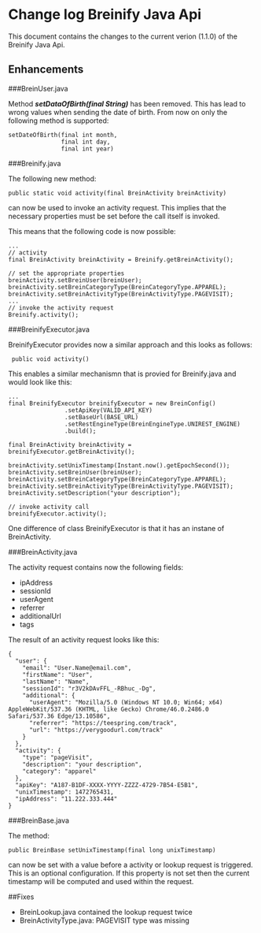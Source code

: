 # Change log Breinify Java Api

This document contains the changes to the current verion (1.1.0) of the Breinify Java Api.

## Enhancements

###BreinUser.java

Method ***setDataOfBirth(final String)*** has been removed. This has lead to wrong values when sending the date of birth. From now on only the following method is supported:

````
setDateOfBirth(final int month, 
               final int day, 
               final int year)
````


###Breinify.java

The following new method:

```
public static void activity(final BreinActivity breinActivity)
```

can now be used to invoke an activity request. This implies that the necessary properties must be set before the call itself is invoked. 

This means that the following code is now possible:

```
...
// activity
final BreinActivity breinActivity = Breinify.getBreinActivity();

// set the appropriate properties
breinActivity.setBreinUser(breinUser);
breinActivity.setBreinCategoryType(BreinCategoryType.APPAREL);     breinActivity.setBreinActivityType(BreinActivityType.PAGEVISIT);
...
// invoke the activity request
Breinify.activity();
```

###BreinifyExecutor.java


BreinifyExecutor provides now a similar approach and this looks as follows:

```
 public void activity() 
```

This enables a similar mechanismn that is provied for Breinify.java and would look like this:

````
...
final BreinifyExecutor breinifyExecutor = new BreinConfig()
                .setApiKey(VALID_API_KEY)
                .setBaseUrl(BASE_URL)
                .setRestEngineType(BreinEngineType.UNIREST_ENGINE)
                .build();

final BreinActivity breinActivity = breinifyExecutor.getBreinActivity();

breinActivity.setUnixTimestamp(Instant.now().getEpochSecond());
breinActivity.setBreinUser(breinUser);     
breinActivity.setBreinCategoryType(BreinCategoryType.APPAREL);       breinActivity.setBreinActivityType(BreinActivityType.PAGEVISIT);
breinActivity.setDescription("your description");

// invoke activity call
breinifyExecutor.activity();
````
One difference of class BreinifyExecutor is that it has an instane of BreinActivity.

###BreinActivity.java


The activity request contains now the following fields:

- ipAddress
- sessionId
- userAgent
- referrer
- additionalUrl
- tags

The result of an activity request looks like this:


````
{
  "user": {
    "email": "User.Name@email.com",
    "firstName": "User",
    "lastName": "Name",
    "sessionId": "r3V2kDAvFFL_-RBhuc_-Dg",
    "additional": {
      "userAgent": "Mozilla/5.0 (Windows NT 10.0; Win64; x64) AppleWebKit/537.36 (KHTML, like Gecko) Chrome/46.0.2486.0 Safari/537.36 Edge/13.10586",
      "referrer": "https://teespring.com/track",
      "url": "https://verygoodurl.com/track"
    }
  },
  "activity": {
    "type": "pageVisit",
    "description": "your description",
    "category": "apparel"
  },
  "apiKey": "A187-B1DF-XXXX-YYYY-ZZZZ-4729-7B54-E5B1",
  "unixTimestamp": 1472765431,
  "ipAddress": "11.222.333.444"
}
````

###BreinBase.java

The method:

```
public BreinBase setUnixTimestamp(final long unixTimestamp)
```
can now be set with a value before a activity or lookup request is triggered. This is an optional configuration. If this property is not set then the current timestamp will be computed and used within the request.

##Fixes

* BreinLookup.java contained the lookup request twice
* BreinActivityType.java: PAGEVISIT type was missing
